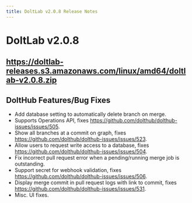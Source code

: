 ```yaml
---
title: DoltLab v2.0.8 Release Notes
---
```


# DoltLab v2.0.8
## https://doltlab-releases.s3.amazonaws.com/linux/amd64/doltlab-v2.0.8.zip

## DoltHub Features/Bug Fixes
* Add database setting to automatically delete branch on merge.
* Supports Operations API, fixes https://github.com/dolthub/dolthub-issues/issues/505.
* Show all branches at a commit on graph, fixes https://github.com/dolthub/dolthub-issues/issues/523.
* Allow users to request write access to a database, fixes https://github.com/dolthub/dolthub-issues/issues/504.
* Fix incorrect pull request error when a pending/running merge job is outstanding.
* Support secret for webhook validation, fixes https://github.com/dolthub/dolthub-issues/issues/506.
* Display merge commit in pull request logs with link to commit, fixes https://github.com/dolthub/dolthub-issues/issues/531.
* Misc. UI fixes.
